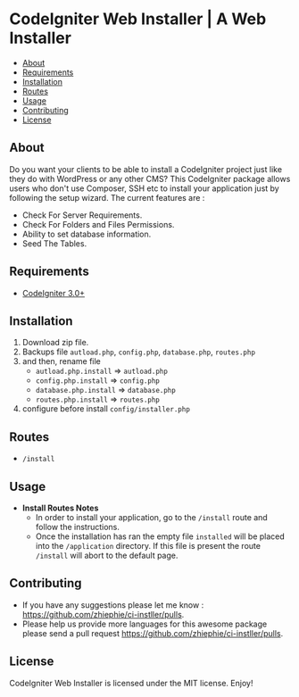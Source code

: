 # CodeIgniter Web Installer | A Web Installer

- [About](#about)
- [Requirements](#requirements)
- [Installation](#installation)
- [Routes](#routes)
- [Usage](#usage)
- [Contributing](#contributing)
- [License](#license)

## About

Do you want your clients to be able to install a CodeIgniter project just like they do with WordPress or any other CMS?
This CodeIgniter package allows users who don't use Composer, SSH etc to install your application just by following the setup wizard.
The current features are :

- Check For Server Requirements.
- Check For Folders and Files Permissions.
- Ability to set database information.
- Seed The Tables.

## Requirements

* [CodeIgniter 3.0+](https://codeigniter.com)

## Installation

1. Download zip file.
2. Backups file `autload.php`, `config.php`, `database.php`, `routes.php`
3. and then, rename file
	- `autload.php.install` => `autload.php`
	- `config.php.install` => `config.php`
	- `database.php.install` => `database.php`
	- `routes.php.install` => `routes.php`
4. configure before install `config/installer.php`

## Routes

* `/install`

## Usage

* **Install Routes Notes**
	* In order to install your application, go to the `/install` route and follow the instructions.
	* Once the installation has ran the empty file `installed` will be placed into the `/application` directory. If this file is present the route `/install` will abort to the default page.

## Contributing

* If you have any suggestions please let me know : https://github.com/zhiephie/ci-instller/pulls.
* Please help us provide more languages for this awesome package please send a pull request https://github.com/zhiephie/ci-instller/pulls.

## License

CodeIgniter Web Installer is licensed under the MIT license. Enjoy!
